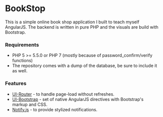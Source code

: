 # BookStop #

This is a simple online book shop application I built to teach myself AngularJS. The backend is written in pure PHP and the visuals are build with Bootstrap. 

### Requirements ###
 * PHP 5 >= 5.5.0 or PHP 7 (mostly because of password_confirm/verify functions)
 * The repository comes with a dump of the database, be sure to include it as well.

### Features ###
 * [UI-Router](https://github.com/angular-ui/ui-router) - to handle page-load without refreshes. 
 * [UI-Bootstrap](https://angular-ui.github.io/bootstrap/) - set of native AngularJS directives with Bootstrap's markup and CSS.
 * [Notify.js](https://notifyjs.com/) - to provide stylized notifications. 